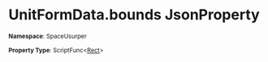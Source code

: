 # UnitFormData.bounds JsonProperty

<small>**Namespace**: SpaceUsurper</small>

<small>**Property Type**: ScriptFunc&lt;[Rect](https://docs.unity3d.com/ScriptReference/Rect.html)&gt;</small>

